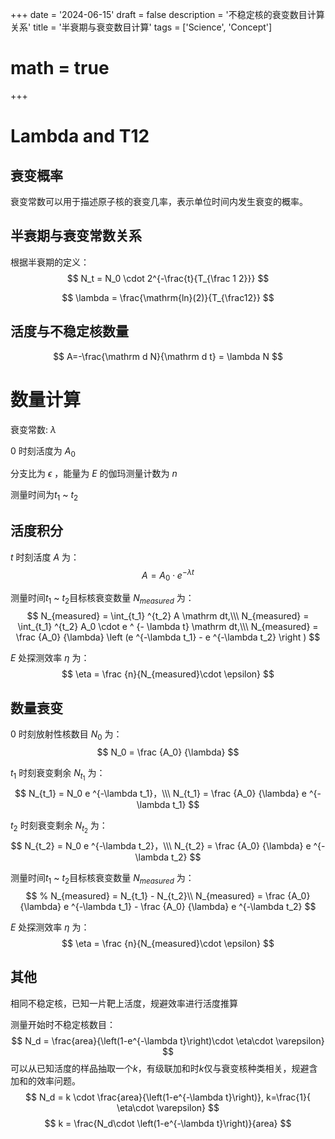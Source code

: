 +++
date = '2024-06-15'
draft = false
description = '不稳定核的衰变数目计算关系'
title = '半衰期与衰变数目计算'
tags = ['Science', 'Concept']
# math = true
+++

# Lambda and T12

## 衰变概率
衰变常数可以用于描述原子核的衰变几率，表示单位时间内发生衰变的概率。
## 半衰期与衰变常数关系
根据半衰期的定义：
$$
N_t = N_0 \cdot 2^{-\frac{t}{T_{\frac 1 2}}}
$$


$$
\lambda = \frac{\mathrm{ln}(2)}{T_{\frac12}}
$$

## 活度与不稳定核数量
$$
A=-\frac{\mathrm d N}{\mathrm d t} = \lambda N
$$



# 数量计算
衰变常数: $\lambda$

0 时刻活度为 $A_0$

分支比为 $\epsilon$ ，能量为 $E$ 的伽玛测量计数为 $n$

测量时间为$t_1$ ~ $t_2$
## 活度积分
$t$ 时刻活度 $A$ 为：
$$
A = A_0 \cdot e ^ {- \lambda t}
$$

测量时间$t_1$ ~ $t_2$目标核衰变数量 $N_{measured}$ 为：
$$
N_{measured} = \int_{t_1} ^{t_2} A \mathrm dt,\\\
N_{measured} = \int_{t_1} ^{t_2} A_0 \cdot e ^ {- \lambda t} \mathrm dt,\\\
N_{measured} = \frac {A_0} {\lambda} \left (e ^{-\lambda t_1} - e ^{-\lambda t_2} \right ) 
$$

$E$ 处探测效率 $\eta$ 为：
$$
\eta = \frac {n}{N_{measured}\cdot \epsilon}
$$


## 数量衰变
0 时刻放射性核数目 $N_0$ 为：
$$ 
N_0 = \frac {A_0} {\lambda}
$$

$t_1$ 时刻衰变剩余 $N_{t_1}$ 为：
$$
N_{t_1} = N_0 e ^{-\lambda t_1}，\\\
N_{t_1} = \frac {A_0} {\lambda} e ^{-\lambda t_1}
$$

$t_2$ 时刻衰变剩余 $N_{t_2}$ 为：
$$
N_{t_2} = N_0 e ^{-\lambda t_2}，\\\
N_{t_2} = \frac {A_0} {\lambda} e ^{-\lambda t_2}
$$

测量时间$t_1$ ~ $t_2$目标核衰变数量 $N_{measured}$ 为：
$$
% N_{measured} = N_{t_1} - N_{t_2}\\
N_{measured} = \frac {A_0} {\lambda} e ^{-\lambda t_1} - \frac {A_0} {\lambda} e ^{-\lambda t_2}
$$

$E$ 处探测效率 $\eta$ 为：
$$
\eta = \frac {n}{N_{measured}\cdot \epsilon}
$$

## 其他
相同不稳定核，已知一片靶上活度，规避效率进行活度推算

测量开始时不稳定核数目：
$$
N_d = \frac{area}{\left(1-e^{-\lambda t}\right)\cdot \eta\cdot \varepsilon}
$$
可以从已知活度的样品抽取一个$k$，有级联加和时$k$仅与衰变核种类相关，规避含加和的效率问题。
$$
N_d = k \cdot \frac{area}{\left(1-e^{-\lambda t}\right)}, k=\frac{1}{ \eta\cdot \varepsilon}
$$
$$
k = \frac{N_d\cdot \left(1-e^{-\lambda t}\right)}{area}
$$
